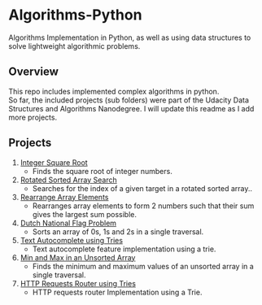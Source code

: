 # Algorithms-Python
Algorithms Implementation in Python, as well as using data structures to solve lightweight algorithmic problems.

## Overview
This repo includes implemented complex algorithms in python.  
So far, the included projects (sub folders) were part of the Udacity Data Structures and Algorithms Nanodegree. I will update this readme as I add more projects.

## Projects
1. [Integer Square Root](https://github.com/karimkhattaby/Algorithms-Python/tree/master/1%20Integer%20Square%20Root)
    * Finds the square root of integer numbers.
2. [Rotated Sorted Array Search](https://github.com/karimkhattaby/Algorithms-Python/tree/master/2%20Rotated%20Sorted%20Array%20Search)
    * Searches for the index of a given target in a rotated sorted array..
3. [Rearrange Array Elements](https://github.com/karimkhattaby/Algorithms-Python/tree/master/3%20Rearrange%20Array%20Elements)
    * Rearranges array elements to form 2 numbers such that their sum gives the largest sum possible.
4. [Dutch National Flag Problem](https://github.com/karimkhattaby/Algorithms-Python/tree/master/4%20Dutch%20National%20Flag%20Problem)
    * Sorts an array of 0s, 1s and 2s in a single traversal.
5. [Text Autocomplete using Tries](https://github.com/karimkhattaby/Algorithms-Python/tree/master/5%20Text%20Autocomplete%20using%20Tries)
    * Text autocomplete feature implementation using a trie.
6. [Min and Max in an Unsorted Array](https://github.com/karimkhattaby/Algorithms-Python/tree/master/6%20Min%20and%20Max%20in%20an%20Unsorted%20Array)
    * Finds the minimum and maximum values of an unsorted array in a single traversal.
7. [HTTP Requests Router using Tries](https://github.com/karimkhattaby/Algorithms-Python/tree/master/7%20HTTP%20Requests%20Router%20using%20Tries)
    * HTTP requests router Implementation using a Trie.